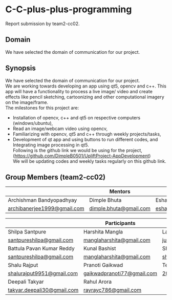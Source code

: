 # C-C-plus-plus-programming
Report submission by team2-cc02. <br/>
## Domain
We have selected the domain of communication for our project.<br/>
## Synopsis
We have selected the domain of communication for our project. <br/>
We are working towards developing an app using qt5, opencv and c++. This app will have a functionality to process a live image/ video and create effects like pencil sketching, cartoonizing and other computational imagery on the image/frame. <br/>
The milestones for this project are:<br/>
* Installation of opencv, c++ and qt5 on respective computers (windows/ubuntu),<br/>
* Read an image/webcam video using opencv,<br/>
* Familiarizing with opencv, qt5 and c++ through weekly projects/tasks,<br/>
* Development of qt app and using buttons to run different codes, and<br/>
Integrating image processing in qt5.<br/>
Following is the github link we would be using for the project, <br/>
(https://github.com/DimpleB0501/UpliftProject-AppDevelopment) <br/>
We will be updating codes and weekly tasks regularly on this github link. <br/>

## Group Members (team2-cc02)

||  Mentors  ||  
|---|---|---|
| Archishman Bandyopadhyay  | Dimple Bhuta  |  Esha Gupta |
|  archibanerjee1999@gmail.com |  dimple.bhuta@gmail.com | esha.sc1990@gmail.com  |


||  Participants  ||  
|---|---|---|
| Shilpa Santpure  | Harshita Mangla  |  Lavanya jureddi |
| santpureshilpa@gmail.com |  manglaharshita@gmail.com |jureddilavanya261@gmail.com |
| Battula Pavan Kumar Reddy  | Kunal Bashist |  Shilpy Sharma |
| santpureshilpa@gmail.com |  manglaharshita@gmail.com |shilpysharma0102@gmail.com |
|Shalu Rajput  | Pranoti Gaikwad |  Tejaswi |
| shalurajput9951@gmail.com |  gaikwadpranoti77@gmail.com |2018ucs0090@iitjammu.ac.in|
|Deepali Takyar  | Rahul Arora |  |
| takyar.deepali30@gmail.com |  rayrayc786@gmail.com ||

